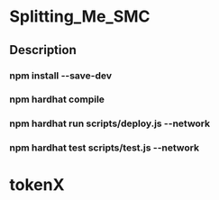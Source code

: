 # Splitting_Me_SMC
## Description
### npm install --save-dev
### npm hardhat compile
### npm hardhat run scripts/deploy.js --network <network name>
### npm hardhat test scripts/test.js --network <network name>
# tokenX
